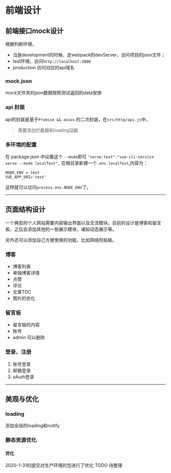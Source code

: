 # 前端设计

## 前端接口mock设计

根据判断环境，
- 当是development的时候，走webpack的devServer，访问项目的json文件；
- test环境，访问`http://localhost:3000`
- production 访问对应的api域名

### mock.json

mock文件夹的json数据按照测试返回的data安排

### api 封装

api的封装是基于`Promise && axios` 的二次封装，在`src/http/api.js`中，

> 需要添加拦截器和loading动画

### 多环境的配置

在 package.json 中设置这个 `--mode`即可 
`"serve:test":"vue-cli-service serve --mode localTest",`
在根目录新建一个`.env.localTest`,内容为：
```
NODE_ENV = test
VUE_APP_URI='test'
```
这样就可以访问`process.env.NODE_ENV`了。

----

## 页面结构设计

一个典型的个人网站需要内容输出界面以及交流模块，目前的设计是博客和留言板，之后会添加其他的一些展示模块，诸如动态展示等。

另外还可以添加自己方便使用的功能，比如网络剪贴板。

### 博客

- 博客列表
- 单独博客详情
- 点赞
- 评论
- 文章TOC
- 图片的优化

### 留言板

- 留言板的内容
- 账号
- admin 可以删除

### 登录、注册

1. 账号登录
2. 邮箱登录
3. oAuth登录

----

## 美观与优化

### loading

添加全局的loading和notify

### 静态资源优化

#### 优化

2020-1-31的提交对生产环境的包进行了优化 TODO 待整理
